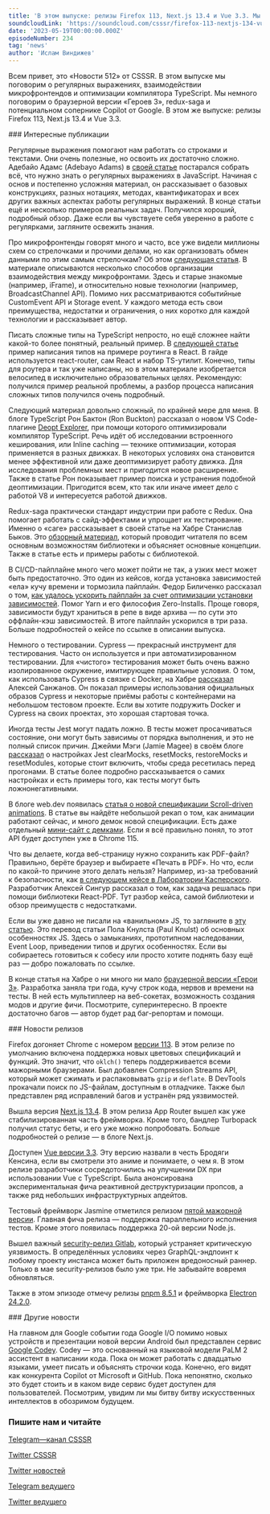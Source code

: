 ```yaml
---
title: 'В этом выпуске: релизы Firefox 113, Next.js 13.4 и Vue 3.3. Мы поговорим о регулярных выражениях, взаимодействии микрофронтендов и оптимизации компилятора TypeScript. Мы немного поговорим о браузерной версии «Героев 3», redux-saga и потенциальном сопернике Copilot от Google.'
soundcloudLink: 'https://soundcloud.com/csssr/firefox-113-nextjs-134-vue-33-vzaimodeystvie-mikrofrontendovov-google-codey'
date: '2023-05-19T00:00:00.000Z'
episodeNumber: 234
tag: 'news'
author: 'Ислам Виндижев'
---
```


Всем привет, это «Новости 512» от CSSSR. В этом выпуске мы поговорим о регулярных выражениях, взаимодействии микрофронтендов и оптимизации компилятора TypeScript. Мы немного поговорим о браузерной версии «Героев 3», redux-saga и потенциальном сопернике Copilot от Google. В этом же выпуске: релизы Firefox 113, Next.js 13.4 и Vue 3.3.

<ParagraphWithImage imageName="laptopNews" >
  ### Интересные публикации

Регулярные выражения помогают нам работать со строками и текстами. Они очень полезные, но освоить их достаточно сложно. Адебайо Адамс (Adebayo Adams) в [своей статье](https://www.honeybadger.io/blog/javascript-regular-expressions/) постарался собрать всё, что нужно знать о регулярных выражениях в JavaScript. Начиная с основ и постепенно усложняя материал, он рассказывает о базовых конструкциях, разных нотациях, методах, квантификаторах и всех других важных аспектах работы регулярных выражений. В конце статьи ещё и несколько примеров реальных задач. Получился хороший, подробный обзор. Даже если вы чувствуете себя уверенно в работе с регулярками, загляните освежить знания.
</ParagraphWithImage>

Про микрофронтенды говорят много и часто, все уже видели миллионы схем со стрелочками и прочими делами, но как организовать обмен данными по этим самым стрелочкам? Об этом [следующая статья](https://habr.com/ru/companies/simbirsoft/articles/734342/). В материале описываются несколько способов организации взаимодействия между микрофронтами. Здесь и старые знакомые (например, iFrame), и относительно новые технологии (например, BroadcastChannel API). Помимо них рассматриваются событийные CustomEvent API и Storage event. У каждого метода есть свои преимущества, недостатки и ограничения, о них коротко для каждой технологии и рассказывает автор.

Писать сложные типы на TypeScript непросто, но ещё сложнее найти какой-то более понятный, реальный пример. В [следующей статье](https://habr.com/ru/articles/735542/) пример написания типов на примере роутинга в React. В гайде используется react-router, сам React и набор TS-утилит. Конечно, типы для роутера и так уже написаны, но в этом материале изобретается велосипед в исключительно образовательных целях. Рекомендую: получился пример реальной проблемы, а разбор процесса написания сложных типов получился очень подробный.

Следующий материал довольно сложный, по крайней мере для меня. В блоге TypeScript Рон Бактон (Ron Buckton) рассказал о новом VS Code-плагине [Deopt Explorer](https://devblogs.microsoft.com/typescript/introducing-deopt-explorer/), при помощи которого оптимизировали компилятор TypeScript. Речь идёт об исследовании встроенного кеширования, или Inline caching — технике оптимизации, которая применяется в разных движках. В некоторых условиях она становится менее  эффективной или даже деоптимизирует работу движка. Для исследования проблемных мест и пригодится новое расширение. Также в статье Рон показывает пример поиска и устранения подобной деоптимизации. Пригодится всем, кто так или иначе имеет дело с работой V8 и интересуется работой движков.

Redux-saga практически стандарт индустрии при работе с Redux. Она помогает работать с сайд-эффектами и упрощает их тестирование. Именно о «саге» рассказывает в своей статье на Хабре Станислав Быков. Это [обзорный материал](https://habr.com/ru/companies/usetech/articles/735914/), который проводит читателя по всем основным возможностям библиотеки и объясняет основные концепции. Также в статье есть и примеры работы с библиотекой.

В CI/CD-пайплайне много чего может пойти не так, а узких мест может быть предостаточно. Это один из кейсов, когда установка зависимостей «ела» кучу времени и тормозила пайплайн. Федор Биличенко рассказал о том, [как удалось ускорить пайплайн за счет оптимизации установки зависимостей](https://habr.com/ru/companies/kts/articles/735104/). Помог Yarn и его философия Zero-Installs. Проще говоря, зависимости будут храниться в репе в виде архива — по сути это оффлайн-кэш зависимостей. В итоге пайплайн ускорился в три раза. Больше подробностей о кейсе по ссылке в описании выпуска.

Немного о тестировании. Cypress — прекрасный инструмент для тестирования. Часто он используется и при автоматизированном тестировании. Для «чистого» тестирования может быть очень важно изолированное окружение, имитирующее правильные условия. О том, как использовать Cypress в связке с Docker, на Хабре [рассказал](https://habr.com/ru/articles/734820/) Алексей Санжанов. Он показал примеры использования официальных образов Cypress и некоторые приёмы работы с контейнерами на небольшом тестовом проекте. Если вы хотите подружить Docker и Cypress на своих проектах, это хорошая стартовая точка.

Иногда тесты Jest могут падать ложно. В тесты может просачиваться состояние, они могут быть зависимы от порядка выполнения, и это не полный список причин. Джейми Мэги (Jamie Magee) в своём блоге [рассказал](https://jamiemagee.co.uk/blog/your-jest-tests-might-be-wrong/) о настройках Jest clearMocks, resetMocks, restoreMocks и resetModules, которые стоит включить, чтобы среда ресетилась перед прогонами. В статье более подробно рассказывается о самих настройках и есть примеры того, как тесты могут быть ложнонегативными.

В блоге web.dev появилась [статья о новой спецификации Scroll-driven animations](https://developer.chrome.com/articles/scroll-driven-animations/). В статье вы найдёте небольшой рекап о том, как анимации работают сейчас, и много демок новой спецификации. Есть даже отдельный [мини-сайт с демками](https://scroll-driven-animations.style/). Если я всё правильно понял, то этот API будет доступен уже в Chrome 115.

Что вы делаете, когда веб-страницу нужно сохранить как PDF-файл? Правильно, берёте браузер и выбираете «Печать в PDF». Но что, если по какой-то причине этого делать нельзя? Например, из-за требований к безопасности, как [в следующем кейсе в Лаборатории Касперского](https://habr.com/ru/companies/kaspersky/articles/734144/). Разработчик Алексей Сингур рассказал о том, как задача решалась при помощи библиотеки React-PDF. Тут разбор кейса, самой библиотеки и обзор преимуществ с недостатками.

Если вы уже давно не писали на «ванильном» JS, то загляните в [эту статью](https://habr.com/ru/articles/733570/). Это перевод статьи Пола Кнулста (Paul Knulst) об основных особенностях JS. Здесь о замыканиях, прототипном наследовании, Event Loop, приведении типов и других особенностях. Если вы собираетесь готовиться к собесу или просто хотите поднять базу ещё раз — добро пожаловать по ссылке.

В конце статья на Хабре о ни много ни мало [браузерной версии «Герои 3»](https://habr.com/ru/companies/soletude/articles/726416/). Разработка заняла три года, кучу строк кода, нервов и времени на тесты. В ней есть мультиплеер на веб-сокетах, возможность создания модов и другие фичи. Посмотрите,  суперинтересно. В проекте достаточно багов — автор будет рад баг-репортам и помощи.

<ParagraphWithImage imageName="manWithLaptop">
  ### Новости релизов

Firefox догоняет Chrome с номером [версии 113](https://www.mozilla.org/en-US/firefox/113.0/releasenotes/). В этом релизе по умолчанию включена поддержка новых цветовых спецификаций и функций. Это значит, что `oklch()` теперь поддерживается всеми мажорными браузерами. Был добавлен Compression Streams API, который может сжимать и распаковывать `gzip` и `deflate`. В DevTools прокачали поиск по JS-файлам, доступным в отладчике. Также был представлен ряд исправлений багов и устранён ряд уязвимостей.
</ParagraphWithImage>

Вышла версия [Next.js 13.4](https://nextjs.org/blog/next-13-4). В этом релиза App Router вышел как уже стабилизированная часть фреймворка. Кроме того, бандлер Turbopack получил статус беты, и его уже можно попробовать. Больше подробностей о релизе — в блоге Next.js.

Доступен [Vue версии 3.3](https://blog.vuejs.org/posts/vue-3-3). Эту версию назвали в честь Бродяги Кенсина, если вы смотрели это аниме и понимаете, о чем я. В этом релизе разработчики сосредоточились на улучшении DX при использовании Vue с TypeScript. Была анонсирована экспериментальная фича реактивной деструктуризации пропсов, а также ряд небольших инфраструктурных апдейтов.

Тестовый фреймворк Jasmine отметился релизом [пятой мажорной версии](https://github.com/jasmine/jasmine/blob/main/release_notes/5.0.0.md). Главная фича релиза — поддержка параллельного исполнения тестов. Кроме этого появилась поддержка 20-ой версии Node.js.

Вышел важный [security-релиз Gitlab](https://about.gitlab.com/releases/2023/05/05/critical-security-release-gitlab-15-11-2-released/#malicious-runner-attachment-via-graphql), который устраняет критическую уязвимость. В определённых условиях через GraphQL-эндпоинт к любому проекту инстанса может быть приложен вредоносный раннер. Только в мае security-релизов было уже три. Не забывайте вовремя обновляться.

Также в этом эпизоде отмечу релизы [pnpm 8.5.1](https://github.com/pnpm/pnpm/releases/tag/v8.5.1) и фреймворка [Electron 24.2.0](https://github.com/electron/electron/releases/tag/v24.2.0).

<ParagraphWithImage imageName="laptopNews" >
    ### Другие новости

На главном для Google событии года Google I/O помимо новых устройств и презентации новой версии Android был представлен сервис [Google Codey](https://9to5google.com/2023/05/10/google-codey-programming-generative-ai/). Codey — это основанный на языковой модели PaLM 2 ассистент в написании кода. Пока он может работать с двадцатью языками, умеет писать и объяснять строчки кода. Конечно, его видят как конкурента Copilot от Microsoft и GitHub. Пока непонятно, сколько это будет стоить и в каком виде сервис будет доступен для пользователей. Посмотрим, увидим ли мы битву битву искусственных интеллектов в обозримом будущем.
</ParagraphWithImage>

  ### Пишите нам и читайте
  [Telegram—канал CSSSR](https://t.me/csssr)

  [Twitter CSSSR](https://twitter.com/csssr_dev)

  [Twitter новостей](https://twitter.com/csssr_news)

  [Telegram ведущего](https://t.me/Vindizh)

  [Twitter ведущего](https://twitter.com/Vindizh)
